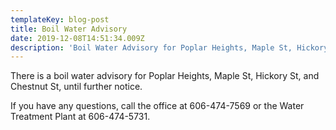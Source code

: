 ```yaml
---
templateKey: blog-post
title: Boil Water Advisory
date: 2019-12-08T14:51:34.009Z
description: 'Boil Water Advisory for Poplar Heights, Maple St, Hickory St, and Chesnut St'
---
```

There is a boil water advisory for Poplar Heights, Maple St, Hickory St, and Chestnut St, until further notice.

If you have any questions, call the office at 606-474-7569 or the Water Treatment Plant at 606-474-5731.
